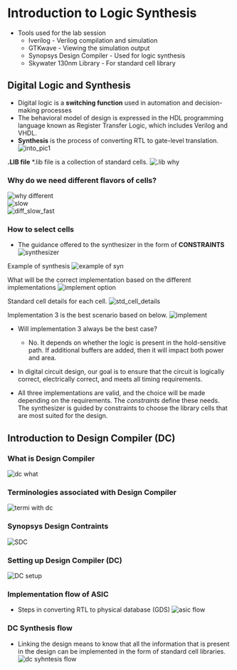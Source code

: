 # Introduction to Logic Synthesis 

- Tools used for the lab session  
  * Iverilog - Verilog compilation and simulation
  * GTKwave - Viewing the simulation output
  * Synopsys Design Compiler - Used for logic synthesis
  * Skywater 130nm Library - For standard cell library

## Digital Logic and Synthesis
* Digital logic is a **switching function** used in automation and decision-making processes
* The behavioral model of design is expressed in the HDL programming language known as Register Transfer Logic, which includes Verilog and VHDL.
* **Synthesis** is the process of converting RTL to gate-level translation.
![into_pic1](https://github.com/Dhruvid98/SFAL-VSD-SoC-Design/blob/main/Day%205/Image/Intro/Screenshot%202025-06-05%20222726.png)  

**.LIB file**
*.lib file is a collection of standard cells.
![.lib why](https://github.com/Dhruvid98/SFAL-VSD-SoC-Design/blob/main/Day%205/Image/Intro/Screenshot%202025-06-05%20223208.png)

### Why do we need different flavors of cells?
![why different](https://github.com/Dhruvid98/SFAL-VSD-SoC-Design/blob/main/Day%205/Image/Intro/Screenshot%202025-06-05%20223453.png)  
![slow](https://github.com/Dhruvid98/SFAL-VSD-SoC-Design/blob/main/Day%205/Image/Intro/Screenshot%202025-06-05%20223654.png)  
![diff_slow_fast](https://github.com/Dhruvid98/SFAL-VSD-SoC-Design/blob/main/Day%205/Image/Intro/Screenshot%202025-06-05%20223832.png)

### How to select cells 
* The guidance offered to the synthesizer in the form of  **CONSTRAINTS**
![synthesizer](https://github.com/Dhruvid98/SFAL-VSD-SoC-Design/blob/main/Day%205/Image/Intro/Screenshot%202025-06-05%20224145.png)

Example of synthesis 
![example of syn](https://github.com/Dhruvid98/SFAL-VSD-SoC-Design/blob/main/Day%205/Image/Intro/synth_exple.png)  

What will be the correct implementation based on the different implementations 
![implement option](https://github.com/Dhruvid98/SFAL-VSD-SoC-Design/blob/main/Day%205/Image/Intro/different_implement.png)  

Standard cell details for each cell.
![std_cell_details](https://github.com/Dhruvid98/SFAL-VSD-SoC-Design/blob/main/Day%205/Image/Intro/std_Cell_detail.png)  

Implementation 3 is the best scenario based on below.
![implement](https://github.com/Dhruvid98/SFAL-VSD-SoC-Design/blob/main/Day%205/Image/Intro/final_impl.png)  

* Will implementation 3 always be the best case?
   - No. It depends on whether the logic is present in the hold-sensitive path. If additional buffers are added, then it will impact both power and area.

* In digital circuit design, our goal is to ensure that the circuit is logically correct, electrically correct, and meets all timing requirements. 
* All three implementations are valid, and the choice will be made depending on the requirements. The *constraints* define these needs. The synthesizer is guided by constraints to choose the library cells that are most suited for the design.

## Introduction to Design Compiler (DC)

### What is Design Compiler 
![dc what](https://github.com/Dhruvid98/SFAL-VSD-SoC-Design/blob/main/Day%205/Image/DC/DC.png)  

### Terminologies associated with Design Compiler
![termi with dc](https://github.com/Dhruvid98/SFAL-VSD-SoC-Design/blob/main/Day%205/Image/DC/terminologies.png)  

### Synopsys Design Contraints 
![SDC](https://github.com/Dhruvid98/SFAL-VSD-SoC-Design/blob/main/Day%205/Image/DC/SDC.png)  

### Setting up Design Compiler (DC)
![DC setup](https://github.com/Dhruvid98/SFAL-VSD-SoC-Design/blob/main/Day%205/Image/DC/Dc%20setup.png)

### Implementation flow of ASIC 
* Steps in converting RTL to physical database (GDS)
![asic flow](https://github.com/Dhruvid98/SFAL-VSD-SoC-Design/blob/main/Day%205/Image/DC/ASIC%20flow.png)

### DC Synthesis flow 
* Linking the design means to know that all the information that is present in the design can be implemented in the form of standard cell libraries.
![dc syhntesis flow](https://github.com/Dhruvid98/SFAL-VSD-SoC-Design/blob/main/Day%205/Image/DC/DC_synthesis_flow.png)
